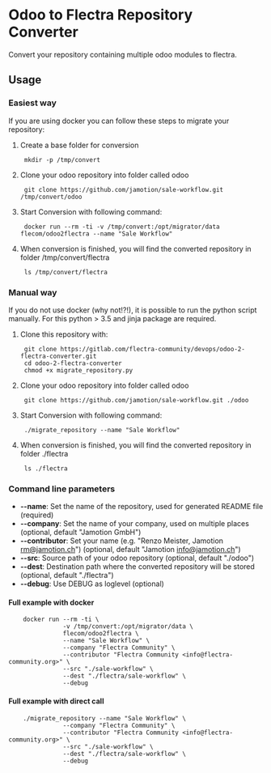 Odoo to Flectra Repository Converter
====================================

Convert your repository containing multiple odoo modules to flectra.

Usage
-----

### Easiest way
  
If you are using docker you can follow these steps to migrate your repository:

1. Create a base folder for conversion

        mkdir -p /tmp/convert
        
2. Clone your odoo repository into folder called odoo

        git clone https://github.com/jamotion/sale-workflow.git /tmp/convert/odoo

3. Start Conversion with following command:

        docker run --rm -ti -v /tmp/convert:/opt/migrator/data flecom/odoo2flectra --name "Sale Workflow"
        
4. When conversion is finished, you will find the converted repository in folder /tmp/convert/flectra

        ls /tmp/convert/flectra
        
### Manual way

If you do not use docker (why not!?!), it is possible to run the python script manually.
For this python > 3.5 and jinja package are required.

1. Clone this repository with:

        git clone https://gitlab.com/flectra-community/devops/odoo-2-flectra-converter.git
        cd odoo-2-flectra-converter
        chmod +x migrate_repository.py
        
2. Clone your odoo repository into folder called odoo

        git clone https://github.com/jamotion/sale-workflow.git ./odoo

3. Start Conversion with following command:

        ./migrate_repository --name "Sale Workflow"
        
4. When conversion is finished, you will find the converted repository in folder ./flectra

        ls ./flectra
        
### Command line parameters

* **--name**: Set the name of the repository, used for generated README file
(required) 
* **--company**: Set the name of your company, used on multiple places
(optional, default "Jamotion GmbH") 
* **--contributor**: Set your name (e.g. "Renzo Meister, Jamotion <rm@jamotion.ch>")
(optional, default "Jamotion <info@jamotion.ch>")
* **--src**: Source path of your odoo repository
(optional, default "./odoo")
* **--dest**: Destination path where the converted repository will be stored
(optional, default "./flectra")
* **--debug**: Use DEBUG as loglevel
(optional)


#### Full example with docker

        docker run --rm -ti \
                   -v /tmp/convert:/opt/migrator/data \
                   flecom/odoo2flectra \
                   --name "Sale Workflow" \
                   --company "Flectra Community" \
                   --contributor "Flectra Community <info@flectra-community.org>" \
                   --src "./sale-workflow" \
                   --dest "./flectra/sale-workflow" \
                   --debug

#### Full example with direct call

        ./migrate_repository --name "Sale Workflow" \
                   --company "Flectra Community" \
                   --contributor "Flectra Community <info@flectra-community.org>" \
                   --src "./sale-workflow" \
                   --dest "./flectra/sale-workflow" \
                   --debug
